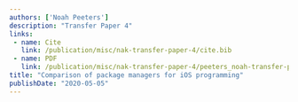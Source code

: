 ```yaml
---
authors: ['Noah Peeters']
description: "Transfer Paper 4"
links:
 - name: Cite
   link: /publication/misc/nak-transfer-paper-4/cite.bib
 - name: PDF
   link: /publication/misc/nak-transfer-paper-4/peeters_noah-transfer-paper-4.pdf
title: "Comparison of package managers for iOS programming"
publishDate: "2020-05-05"
---
```

